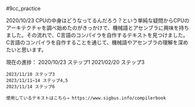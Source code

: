 #9cc_practice

2020/10/23
CPUの中身はどうなってるんだろう？という単純な疑問からCPUのアーキテクチャを調べ始めたのがきっかけで、機械語とアセンブラに興味を持ちました。その流れで、C言語のコンパイラを自作するテキストを見つけました。C言語のコンパイラを自作することを通じて、機械語やアセンブラの理解を深めたいと思います。


現在の進捗：
2020/10/23 ステップ1 
2021/02/20 ステップ3
~~~ 中断 ~~~
2023/11/10 ステップ3
2023/11/11~14 ステップ4,5
2023/11/14 ステップ6

使用しているテキストはこちら→ https://www.sigbus.info/compilerbook
